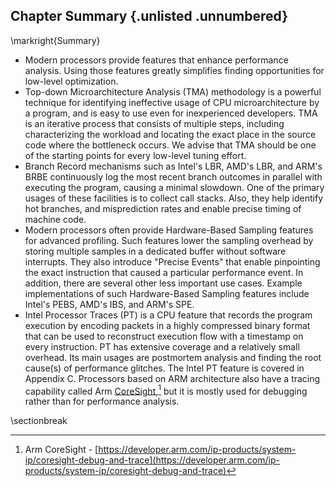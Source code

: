 ## Chapter Summary {.unlisted .unnumbered}

\markright{Summary}

* Modern processors provide features that enhance performance analysis. Using those features greatly simplifies finding opportunities for low-level optimization.
* Top-down Microarchitecture Analysis (TMA) methodology is a powerful technique for identifying ineffective usage of CPU microarchitecture by a program, and is easy to use even for inexperienced developers. TMA is an iterative process that consists of multiple steps, including characterizing the workload and locating the exact place in the source code where the bottleneck occurs. We advise that TMA should be one of the starting points for every low-level tuning effort.
* Branch Record mechanisms such as Intel's LBR, AMD's LBR, and ARM's BRBE continuously log the most recent branch outcomes in parallel with executing the program, causing a minimal slowdown. One of the primary usages of these facilities is to collect call stacks. Also, they help identify hot branches, and misprediction rates and enable precise timing of machine code.
* Modern processors often provide Hardware-Based Sampling features for advanced profiling. Such features lower the sampling overhead by storing multiple samples in a dedicated buffer without software interrupts. They also introduce "Precise Events" that enable pinpointing the exact instruction that caused a particular performance event. In addition, there are several other less important use cases. Example implementations of such Hardware-Based Sampling features include Intel's PEBS, AMD's IBS, and ARM's SPE.
* Intel Processor Traces (PT) is a CPU feature that records the program execution by encoding packets in a highly compressed binary format that can be used to reconstruct execution flow with a timestamp on every instruction. PT has extensive coverage and a relatively small overhead. Its main usages are postmortem analysis and finding the root cause(s) of performance glitches. The Intel PT feature is covered in Appendix C. Processors based on ARM architecture also have a tracing capability called Arm [CoreSight](https://developer.arm.com/ip-products/system-ip/coresight-debug-and-trace),[^2] but it is mostly used for debugging rather than for performance analysis.

[^2]: Arm CoreSight - [https://developer.arm.com/ip-products/system-ip/coresight-debug-and-trace](https://developer.arm.com/ip-products/system-ip/coresight-debug-and-trace)

\sectionbreak
